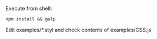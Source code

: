 Execute from shell:

```shell
npm install && gulp
```
Edit examples/*.styl and check contents of examples/CSS.js
